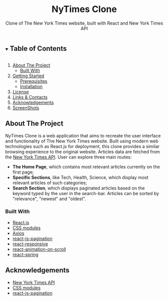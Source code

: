 <p align="center">
  <h1 align="center">NyTimes Clone</h1>
  <p align="center">
   Clone of The New York Times website, built with React and New York Times API
  </p>
</p>

<details open="open">
  <summary><h2 style="display: inline-block">Table of Contents</h2></summary>
  <ol>
    <li>
      <a href="#about-the-project">About The Project</a>
      <ul>
        <li><a href="#built-with">Built With</a></li>
      </ul>
    </li>
    <li>
      <a href="#getting-started">Getting Started</a>
      <ul>
        <li><a href="#prerequisites">Prerequisites</a></li>
        <li><a href="#installation">Installation</a></li>
      </ul>
    </li>
    <li><a href="#license">License</a></li>
    <li><a href="#links">Links & Contacts</a></li>
    <li><a href="#acknowledgements">Acknowledgements</a></li>
    <li><a href="#screenshots">ScreenShots</a></li>
  </ol>
</details>

## About The Project

NyTimes Clone is a web application that aims to recreate the user interface and functionality of The New York Times website. Built using modern web technologies such as React.js for deployment, this clone provides a similar browsing experience to the original website. Articles data are fetched from the [New York Times API](https://developer.nytimes.com/apis).
User can explore three main routes:

<ul>
<li> <strong>The Home Page</strong>, which contains most relevant articles currently on the first page; </li>

<li> <strong>Specific Sections</strong>, like Tech, Health, Science, which display most relevant articles of such categories; </li>

<li><strong>Search Section</strong>, which displays paginated articles based on the keyword typed by the user in the search-bar. Articles can be sorted by "relevance", "newest" and "oldest".</li>
</ul>

### Built With

- [React.js](https://react.dev/)
- [CSS modules](https://github.com/css-modules/css-modules)
- [Axios](https://github.com/axios/axios)
- [react-js-pagination](https://www.npmjs.com/package/react-js-pagination)
- [react-responsive](https://www.npmjs.com/package/react-responsive)
- [react-animation-on-scroll](https://www.npmjs.com/package/react-animation-on-scroll)
- [react-spring](https://react-spring.io/)


## Acknowledgements

- [New York Times API](https://developer.nytimes.com/)
- [CSS modules](https://github.com/css-modules/css-modules)
- [react-js-pagination](https://www.npmjs.com/package/react-js-pagination)
  
